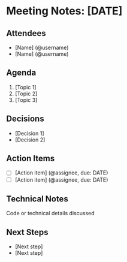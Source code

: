 # Meeting Notes: [DATE]

## Attendees
- [Name] (@username)
- [Name] (@username)

## Agenda
1. [Topic 1]
2. [Topic 2]
3. [Topic 3]

## Decisions
- [Decision 1]
- [Decision 2]

## Action Items
- [ ] [Action item] (@assignee, due: DATE)
- [ ] [Action item] (@assignee, due: DATE)

## Technical Notes
Code or technical details discussed

## Next Steps
- [Next step]
- [Next step]
